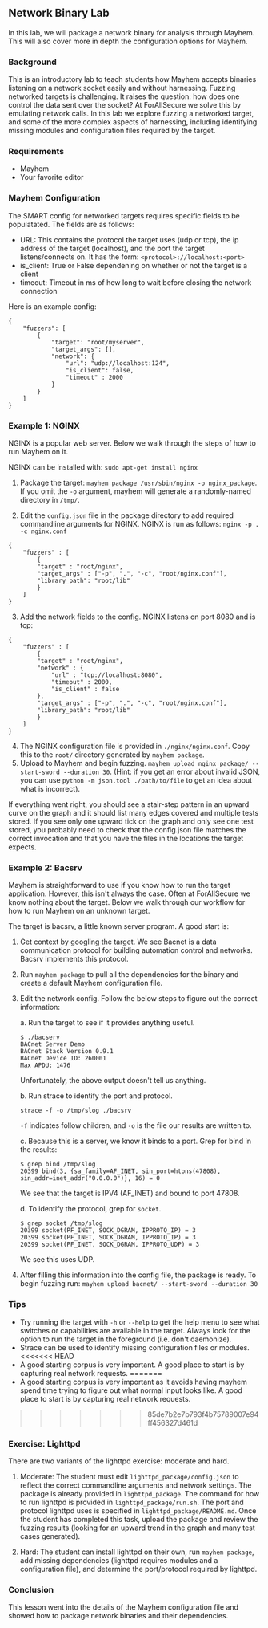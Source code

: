 ## Network Binary Lab
In this lab, we will package a network binary for analysis through
Mayhem. This will also cover more in depth the configuration
options for Mayhem.

### Background
This is an introductory lab to teach students how Mayhem accepts
binaries listening on a network socket easily and without harnessing.
Fuzzing networked targets is challenging.  It raises the question:
how does one control the data sent over the socket?  At ForAllSecure we
solve this by emulating network calls.  In this lab we explore fuzzing
a networked target, and some of the more complex aspects of harnessing,
including identifying missing modules and configuration files
required by the target.

### Requirements
* Mayhem
* Your favorite editor

### Mayhem Configuration
The SMART config for networked targets requires specific fields to be
populatated.  The fields are as follows:

* URL: This contains the protocol the target uses (udp or tcp), the ip
address of the target (localhost), and the port the target listens/connects
on.  It has the form: `<protocol>://localhost:<port>`
* is_client: True or False dependening on whether or not the target is
a client
* timeout: Timeout in ms of how long to wait before closing the network
connection

Here is an example config:
```
{
    "fuzzers": [
        {
            "target": "root/myserver",
            "target_args": [],
            "network": {
                "url": "udp://localhost:124",
                "is_client": false,
                "timeout" : 2000
            }
        }
    ]
}
```
### Example 1: NGINX

NGINX is a popular web server.  Below we walk through the steps of how
to run Mayhem on it.

NGINX can be installed with:
`sudo apt-get install nginx`

1. Package the target: `mayhem package /usr/sbin/nginx -o nginx_package`.  If
you omit the `-o` argument, mayhem will generate a randomly-named directory in
`/tmp/`.

2. Edit the `config.json` file in the package directory to add required
commandline arguments for NGINX.  NGINX is run as follows:
`nginx -p . -c nginx.conf`
```
{
    "fuzzers" : [
        {
        "target" : "root/nginx",
        "target_args" : ["-p", ".", "-c", "root/nginx.conf"],
        "library_path": "root/lib"
        }
    ]
}
```
3. Add the network fields to the config.  NGINX listens on port 8080 and
is tcp:
```
{
    "fuzzers" : [
        {
        "target" : "root/nginx",
        "network" : {
            "url" : "tcp://localhost:8080",
            "timeout" : 2000,
            "is_client" : false
        },
        "target_args" : ["-p", ".", "-c", "root/nginx.conf"],
        "library_path": "root/lib"
        }
    ]
}
```
4. The NGINX configuration file is provided in `./nginx/nginx.conf`.  Copy this to
the `root/` directory generated by `mayhem package`.
5. Upload to Mayhem and begin fuzzing.
`mayhem upload nginx_package/ --start-sword --duration 30`.
(Hint: if you get an error about invalid JSON, you can use
`python -m json.tool ./path/to/file`
to get an idea about what is incorrect).

If everything went right, you should see a stair-step pattern in an upward
curve on the graph and it should list many edges covered and multiple tests
stored.  If you see only one upward tick on the graph and only see one test
stored, you probably need to check that the config.json file matches the
correct invocation and that you have the files in the locations the target
expects.


### Example 2: Bacsrv
Mayhem is straightforward to use if you know how to run the target application.
However, this isn't always the case.  Often at ForAllSecure we know
nothing about the target.  Below we walk through our workflow for
how to run Mayhem on an unknown target.

The target is bacsrv, a little known server program. A good start is:

1.  Get context by googling the target.  We see Bacnet is a data
communication protocol for building automation control and
networks.  Bacsrv implements this protocol.

2. Run `mayhem package` to pull all the dependencies for the binary
  and create a default Mayhem configuration file.

3. Edit the network config.  Follow the below steps to figure out
the correct information:

    a. Run the target to see if it provides anything useful.

    ```
    $ ./bacserv
    BACnet Server Demo
    BACnet Stack Version 0.9.1
    BACnet Device ID: 260001
    Max APDU: 1476
    ```

    Unfortunately, the above output doesn't tell us anything.

    b.  Run strace to identify the port and protocol.

    ```
    strace -f -o /tmp/slog ./bacsrv
    ```

    `-f` indicates follow children, and `-o` is the file our results are written to.

    c.  Because this is a server, we know it binds to a port.  Grep for bind in the results:
    ```
    $ grep bind /tmp/slog
    20399 bind(3, {sa_family=AF_INET, sin_port=htons(47808), sin_addr=inet_addr("0.0.0.0")}, 16) = 0
    ```
    We see that the target is IPV4 (AF_INET) and bound to port 47808.

    d.  To identify the protocol, grep for `socket`.
    ```
    $ grep socket /tmp/slog
    20399 socket(PF_INET, SOCK_DGRAM, IPPROTO_IP) = 3
    20399 socket(PF_INET, SOCK_DGRAM, IPPROTO_IP) = 3
    20399 socket(PF_INET, SOCK_DGRAM, IPPROTO_UDP) = 3
    ```
    We see this uses UDP.

4.  After filling this information into the config file, the package is ready.
To begin fuzzing run:
`mayhem upload bacnet/ --start-sword --duration 30`

### Tips
* Try running the target with `-h` or `--help` to get the help menu to see
what switches or capabilities are available in the target.  Always look
for the option to run the target in the foreground (i.e. don't daemonize).
* Strace can be used to identify missing configuration files or modules.
<<<<<<< HEAD
* A good starting corpus is very important. A good place to start is by
capturing real network requests.
=======
* A good starting corpus is very important as it avoids having mayhem spend
time trying to figure out what normal input looks like.  A good place to start
is by capturing real network requests.
>>>>>>> 85de7b2e7b793f4b75789007e94ff456327d461d

### Exercise: Lighttpd
There are two variants of the lighttpd exercise: moderate and hard.

1. Moderate:  The student must edit `lighttpd_package/config.json` to reflect the
correct commandline arguments and network settings. The package is already
provided in `lighttpd_package`. The command for how to run lighttpd is provided
in `lighttpd_package/run.sh`. The port and protocol lighttpd uses is specified
in `lighttpd_package/README.md`.  Once the student has completed this task,
upload the package and review the fuzzing results (looking for an upward trend
in the graph and many test cases generated).

2. Hard: The student can install lighttpd on their own, run `mayhem package`,
add missing dependencies (lighttpd requires modules and a configuration file),
and determine the port/protocol required by lighttpd.

### Conclusion
This lesson went into the details of the Mayhem configuration file and showed
how to package network binaries and their dependencies.

